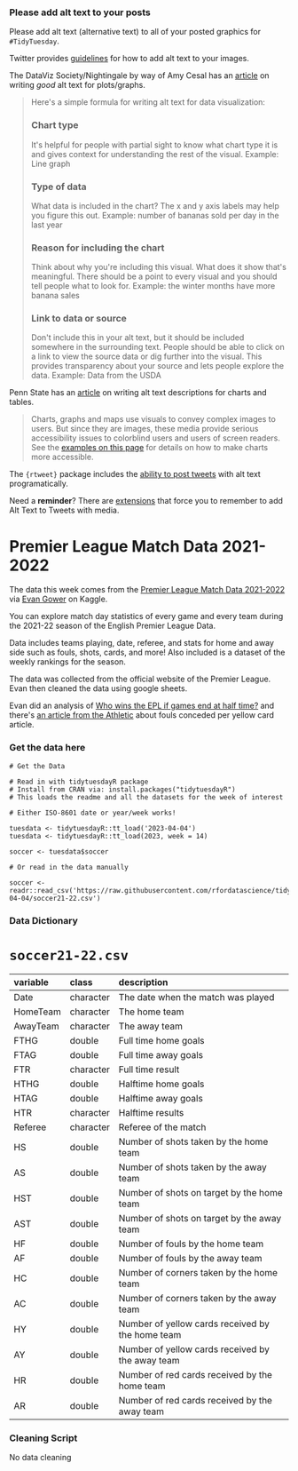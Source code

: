 ### Please add alt text to your posts

Please add alt text (alternative text) to all of your posted graphics for `#TidyTuesday`. 

Twitter provides [guidelines](https://help.twitter.com/en/using-twitter/picture-descriptions) for how to add alt text to your images.

The DataViz Society/Nightingale by way of Amy Cesal has an [article](https://medium.com/nightingale/writing-alt-text-for-data-visualization-2a218ef43f81) on writing _good_ alt text for plots/graphs.

> Here's a simple formula for writing alt text for data visualization:
> ### Chart type
> It's helpful for people with partial sight to know what chart type it is and gives context for understanding the rest of the visual.
> Example: Line graph
> ### Type of data
> What data is included in the chart? The x and y axis labels may help you figure this out.
> Example: number of bananas sold per day in the last year
> ### Reason for including the chart
> Think about why you're including this visual. What does it show that's meaningful. There should be a point to every visual and you should tell people what to look for.
> Example: the winter months have more banana sales
> ### Link to data or source
> Don't include this in your alt text, but it should be included somewhere in the surrounding text. People should be able to click on a link to view the source data or dig further into the visual. This provides transparency about your source and lets people explore the data.
> Example: Data from the USDA

Penn State has an [article](https://accessibility.psu.edu/images/charts/) on writing alt text descriptions for charts and tables.

> Charts, graphs and maps use visuals to convey complex images to users. But since they are images, these media provide serious accessibility issues to colorblind users and users of screen readers. See the [examples on this page](https://accessibility.psu.edu/images/charts/) for details on how to make charts more accessible.

The `{rtweet}` package includes the [ability to post tweets](https://docs.ropensci.org/rtweet/reference/post_tweet.html) with alt text programatically.

Need a **reminder**? There are [extensions](https://chrome.google.com/webstore/detail/twitter-required-alt-text/fpjlpckbikddocimpfcgaldjghimjiik/related) that force you to remember to add Alt Text to Tweets with media.

# Premier League Match Data 2021-2022

The data this week comes from the [Premier League Match Data 2021-2022](https://www.kaggle.com/datasets/evangower/premier-league-match-data) via [Evan Gower](https://github.com/evangower) on Kaggle.

You can explore match day statistics of every game and every team during the 2021-22 season of the English Premier League Data.

Data includes teams playing, date, referee, and stats for home and away side such as fouls, shots, cards, and more! Also included is a dataset of the weekly rankings for the season.

The data was collected from the official website of the Premier League. Evan then cleaned the data using google sheets.

Evan did an analysis of [Who wins the EPL if games end at half time?](https://www.kaggle.com/code/evangower/who-wins-the-epl-if-games-end-at-half-time/) and there's [an article from the Athletic](https://theathletic.com/3459766/2022/07/29/liverpool-manchester-city-premier-league-fouls-yellow-card/) about fouls conceded per yellow card article.

### Get the data here

```{r}
# Get the Data

# Read in with tidytuesdayR package 
# Install from CRAN via: install.packages("tidytuesdayR")
# This loads the readme and all the datasets for the week of interest

# Either ISO-8601 date or year/week works!

tuesdata <- tidytuesdayR::tt_load('2023-04-04')
tuesdata <- tidytuesdayR::tt_load(2023, week = 14)

soccer <- tuesdata$soccer

# Or read in the data manually

soccer <- readr::read_csv('https://raw.githubusercontent.com/rfordatascience/tidytuesday/master/data/2023/2023-04-04/soccer21-22.csv')
```

### Data Dictionary

# `soccer21-22.csv`

|variable |class     |description |
|:--------|:---------|:-----------|
|Date     |character |The date when the match was played  |
|HomeTeam |character |The home team    |
|AwayTeam |character |The away team    |
|FTHG     |double    |Full time home goals        |
|FTAG     |double    |Full time away goals        |
|FTR      |character |Full time result         |
|HTHG     |double    |Halftime home goals        |
|HTAG     |double    |Halftime away goals        |
|HTR      |character |Halftime results         |
|Referee  |character |Referee of the match    |
|HS       |double    |Number of shots taken by the home team          |
|AS       |double    |Number of shots taken by the away team          |
|HST      |double    |Number of shots on target by the home team   |
|AST      |double    |Number of shots on target by the away team   |
|HF       |double    |Number of fouls by the home team   |
|AF       |double    |Number of fouls by the away team    |
|HC       |double    |Number of corners taken by the home team |
|AC       |double    |Number of corners taken by the away team |
|HY       |double    |Number of yellow cards received by the home team |
|AY       |double    |Number of yellow cards received by the away team  |
|HR       |double    |Number of red cards received by the home team  |
|AR       |double    |Number of red cards received by the away team  |

### Cleaning Script

No data cleaning
